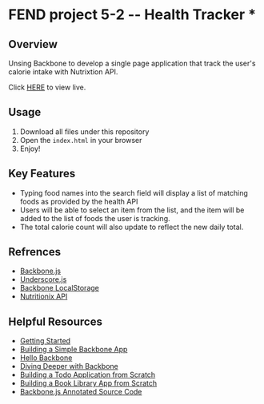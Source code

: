 # FEND project 5-2 -- Health Tracker *

## Overview
Unsing Backbone to develop a single page application that track the user's calorie intake with Nutrixtion API.

Click [HERE](http://guanxiaomin.github.io/FEND-project-5-2-health-tracker) to view live.

## Usage

1. Download all files under this repository
2. Open the `index.html` in your browser
3. Enjoy!

## Key Features
* Typing food names into the search field will display a list of matching foods as provided by the health API
* Users will be able to select an item from the list, and the item will be added to the list of foods the user is tracking.
* The total calorie count will also update to reflect the new daily total.

## Refrences

* [Backbone.js](http://backbonejs.org/)
* [Underscore.js](http://underscorejs.org/)
* [Backbone LocalStorage](https://github.com/jeromegn/Backbone.localStorage)
* [Nutritionix API](http://www.nutritionix.com/business/api)

## Helpful Resources
* [Getting Started](http://backbonejs.org/#Getting-started)
* [Building a Simple Backbone App](http://tutorialzine.com/2013/04/services-chooser-backbone-js/)
* [Hello Backbone](http://arturadib.com/hello-backbonejs/)
* [Diving Deeper with Backbone](http://addyosmani.github.io/backbone-fundamentals/#backbone-basics)
* [Building a Todo Application from Scratch](http://addyosmani.github.io/backbone-fundamentals/#exercise-1-todos---your-first-backbone.js-app)
* [Building a Book Library App from Scratch](http://addyosmani.github.io/backbone-fundamentals/#exercise-2-book-library---your-first-restful-backbone.js-app)
* [Backbone.js Annotated Source Code](http://backbonejs.org/docs/backbone.html)